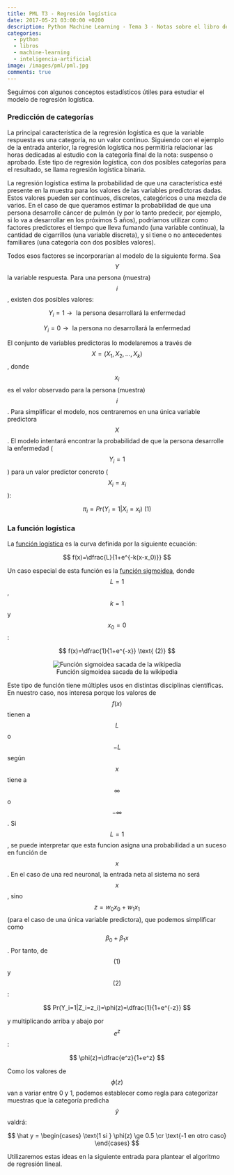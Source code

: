 ```yaml
---
title: PML T3 - Regresión logística
date: 2017-05-21 03:00:00 +0200
description: Python Machine Learning - Tema 3 - Notas sobre el libro de Sebastian Raschka
categories:
  - python
  - libros
  - machine-learning
  - inteligencia-artificial
image: /images/pml/pml.jpg
comments: true
---
```


Seguimos con algunos conceptos estadísticos útiles para estudiar el modelo de regresión logística.

### Predicción de categorías

La principal característica de la regresión logística es que la variable respuesta es una categoría, no un valor continuo. Siguiendo con el ejemplo de la entrada anterior, la regresión logística nos permitiría relacionar las horas dedicadas al estudio con la categoría final de la nota: suspenso o aprobado. Este tipo de regresión logística, con dos posibles categorías para el resultado, se llama regresión logística binaria.

La regresión logística estima la probabilidad de que una característica esté presente en la muestra para los valores de las variables predictoras dadas. Estos valores pueden ser continuos, discretos, categóricos o una mezcla de varios. En el caso de que queramos estimar la probabilidad de que una persona desarrolle cáncer de pulmón (y por lo tanto predecir, por ejemplo, si lo va a desarrollar en los próximos 5 años), podríamos utilizar como factores predictores el tiempo que lleva fumando (una variable continua), la cantidad de cigarrillos (una variable discreta), y si tiene o no antecedentes familiares (una categoría con dos posibles valores). 

Todos esos factores se incorporarían al modelo de la siguiente forma. Sea $$Y$$ la variable respuesta. Para una persona (muestra) $$i$$, existen dos posibles valores:

$$
Y_i = 1 \rightarrow \text{  la persona desarrollará la enfermedad}
$$

$$
Y_i = 0 \rightarrow \text{  la persona no desarrollará la enfermedad}
$$

El conjunto de variables predictoras lo modelaremos a través de $$X = (X_1, X_2, ..., X_k)$$, donde $$x_i$$ es el valor observado para la persona (muestra) $$i$$. Para simplificar el modelo, nos centraremos en una única variable predictora $$X$$. El modelo intentará encontrar la probabilidad de que la persona desarrolle la enfermedad ($$Y_i=1$$) para un valor predictor concreto ($$X_i=x_i$$):

$$
\pi_i=Pr(Y_i=1|X_i=x_i) \text{  (1)}
$$


### La función logística

La [función logística](https://es.wikipedia.org/wiki/Funci%C3%B3n_log%C3%ADstica) es la curva definida por la siguiente ecuación:

$$
f(x)=\dfrac{L}{1+e^{-k(x-x_0)}}
$$

Un caso especial de esta función es la [función sigmoidea](https://es.wikipedia.org/wiki/Funci%C3%B3n_sigmoide), donde $$L=1$$, $$k=1$$ y $$x_0=0$$:

$$
f(x)=\dfrac{1}{1+e^{-x}} \text{  (2)}
$$

<div style="text-align:center">
    <figure>
        <img alt="Función sigmoidea sacada de la wikipedia" src ="https://upload.wikimedia.org/wikipedia/commons/thumb/8/88/Logistic-curve.svg/600px-Logistic-curve.svg.png" />
        <figcaption>Función sigmoidea sacada de la wikipedia</figcaption>
    </figure>
</div>

Este tipo de función tiene múltiples usos en distintas disciplinas científicas. En nuestro caso, nos interesa porque los valores de $$f(x)$$ tienen a $$L$$ o $$-L$$ según $$x$$ tiene a $$\infty$$ o $$-\infty$$. Si $$L=1$$, se puede interpretar que esta funcion asigna una probabilidad a un suceso en función de $$x$$. En el caso de una red neuronal, la entrada neta al sistema no será $$x$$, sino $$z=w_0x_0+w_1x_1$$ (para el caso de una única variable predictora), que podemos simplificar como $$\beta_0 + \beta_1x$$. Por tanto, de $$\text{(1)}$$ y $$\text{(2)}$$:

$$
Pr(Y_i=1|Z_i=z_i)=\phi(z)=\dfrac{1}{1+e^{-z}} 
$$

y multiplicando arriba y abajo por $$e^z$$:

$$
\phi(z)=\dfrac{e^z}{1+e^z}
$$

Como los valores de $$\phi(z)$$ van a variar entre 0 y 1, podemos establecer como regla para categorizar muestras que la categoría predicha $$\hat y$$ valdrá:

$$
\hat y = \begin{cases}
\text{1 si } \phi(z) \ge 0.5 \cr
\text{-1 en otro caso}
\end{cases}
$$

Utilizaremos estas ideas en la siguiente entrada para plantear el algoritmo de regresión lineal.

